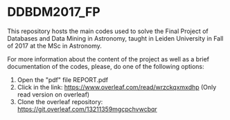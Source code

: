 # DDBDM2017_FP
This repository hosts the main codes used to solve the Final Project of Databases and Data Mining in Astronomy, taught in Leiden University in Fall of 2017 at the MSc in Astronomy.

For more information about the content of the project as well as a brief documentation of the codes, please, do one of the following options:
1) Open the "pdf" file REPORT.pdf
2) Click in the link:  https://www.overleaf.com/read/wrzckqxmxdhp  (Only read version on overleaf)
3) Clone the overleaf repository: https://git.overleaf.com/13211359mgcpchvwcbqr 

